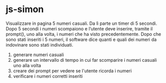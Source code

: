 # js-simon

Visualizzare in pagina 5 numeri casuali. Da lì parte un timer di 5 secondi.
Dopo 5 secondi i numeri scompaiono e l’utente deve inserire, tramite il prompt(), uno alla volta, i numeri che ha visto precedentemente.
Dopo che sono stati inseriti i 5 numeri, il software dice quanti e quali dei numeri da indovinare sono stati individuati.


1. generare numeri casuali
2. generare un intervallo di tempo in cui far scomparire i numeri casuali uno alla volta
3. creare dei prompt per vedere se l'utente ricorda i numeri
4. verificare i numeri corretti inseriti